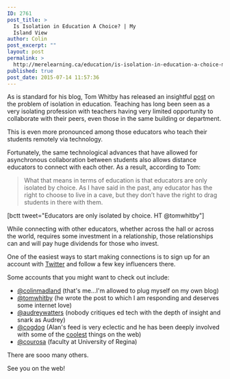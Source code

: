 ```yaml
---
ID: 2761
post_title: >
  Is Isolation in Education A Choice? | My
  Island View
author: Colin
post_excerpt: ""
layout: post
permalink: >
  http://merelearning.ca/education/is-isolation-in-education-a-choice-my-island-view/
published: true
post_date: 2015-07-14 11:57:36
---
```

As is standard for his blog, Tom Whitby has released an insightful <a href="https://tomwhitby.wordpress.com/2015/07/14/is-isolation-in-education-a-choice/" target="_blank">post</a> on the problem of isolation in education. Teaching has long been seen as a very isolating profession with teachers having very limited opportunity to collaborate with their peers, even those in the same building or department.

This is even more pronounced among those educators who teach their students remotely via technology.

Fortunately, the same technological advances that have allowed for asynchronous collaboration between students also allows distance educators to connect with each other. As a result, according to Tom:
<blockquote>What that means in terms of education is that educators are only isolated by choice. As I have said in the past, any educator has the right to choose to live in a cave, but they don’t have the right to drag students in there with them.</blockquote>
[bctt tweet="Educators are only isolated by choice. HT @tomwhitby"]

While connecting with other educators, whether across the hall or across the world, requires some investment in a relationship, those relationships can and will pay huge dividends for those who invest.

One of the easiest ways to start making connections is to sign up for an account with <a href="http://www.twitter.com" target="_blank">Twitter</a> and follow a few key influencers there.

Some accounts that you might want to check out include:
<ul>
	<li><a href="https://twitter.com/colinmadland" target="_blank">@colinmadland</a> (that's me...I'm allowed to plug myself on my own blog)</li>
	<li><a href="https://twitter.com/tomwhitby" target="_blank">@tomwhitby</a> (he wrote the post to which I am responding and deserves some internet love)</li>
	<li><a href="https://twitter.com/audreywatters" target="_blank">@audreywatters</a> (nobody critiques ed tech with the depth of insight and snark as Audrey)</li>
	<li><a href="https://twitter.com/cogdog" target="_blank">@cogdog</a> (Alan's feed is very eclectic and he has been deeply involved with some of the <a href="http://ds106.us/" target="_blank">coolest</a> things on the web)</li>
	<li><a href="https://twitter.com/courosa" target="_blank">@courosa</a> (faculty at University of Regina)</li>
</ul>
There are sooo many others.

See you on the web!